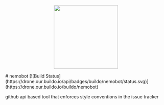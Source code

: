<p align='center'>
  <img width=200 src='https://cloud.githubusercontent.com/assets/691940/14396462/f6977f4e-fdd7-11e5-823a-7466e62a6641.png' />
</p>
# nemobot
[![Build Status](https://drone.our.buildo.io/api/badges/buildo/nemobot/status.svg)](https://drone.our.buildo.io/buildo/nemobot)

github api based tool that enforces style conventions in the issue tracker

